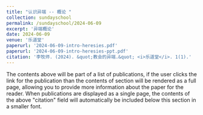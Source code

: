 ```yaml
---
title: "认识异端 -- 概论 "
collection: sundayschool
permalink: /sundayschool/2024-06-09
excerpt: '异端概论'
date: 2024-06-09
venue: '乐道堂'
paperurl: '2024-06-09-intro-heresies.pdf'
paperurl: '2024-06-09-intro-heresies-ppt.pdf'
citation: '李牧师. (2024). &quot;教会的异端.&quot; <i>乐道堂</i>. 1(1).'
---
```


The contents above will be part of a list of publications, if the user clicks the link for the publication than the contents of section will be rendered as a full page, allowing you to provide more information about the paper for the reader. When publications are displayed as a single page, the contents of the above "citation" field will automatically be included below this section in a smaller font.
